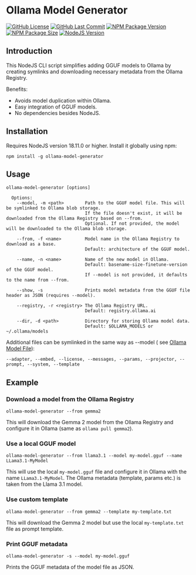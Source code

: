 # Ollama Model Generator

[![GitHub License](https://img.shields.io/github/license/GenericMale/ollama-model-generator?logo=github)](https://github.com/GenericMale/ollama-model-generator/blob/main/LICENSE)
[![GitHub Last Commit](https://img.shields.io/github/last-commit/genericmale/ollama-model-generator?label=commit&logo=github)](https://github.com/GenericMale/ollama-model-generator)
[![NPM Package Version](https://img.shields.io/npm/v/ollama-model-generator?logo=npm&logoColor=white)](https://www.npmjs.com/package/ollama-model-generator)
[![NPM Package Size](https://img.shields.io/npm/unpacked-size/ollama-model-generator?label=size&logo=npm&logoColor=white)](https://www.npmjs.com/package/ollama-model-generator)
[![NodeJS Version](https://img.shields.io/node/v/ollama-model-generator?logo=node.js&logoColor=white)](https://www.npmjs.com/package/ollama-model-generator)

## Introduction

This NodeJS CLI script simplifies adding GGUF models to Ollama by creating symlinks and downloading necessary metadata
from the Ollama Registry.

Benefits:

- Avoids model duplication within Ollama.
- Easy integration of GGUF models.
- No dependencies besides NodeJS.

## Installation

Requires NodeJS version 18.11.0 or higher. Install it globally using npm:

```shell
npm install -g ollama-model-generator
```

## Usage

```
ollama-model-generator [options]

  Options:
    --model, -m <path>        Path to the GGUF model file. This will be symlinked to Ollama blob storage.
                              If the file doesn't exist, it will be downloaded from the Ollama Registry based on --from.
                              Optional. If not provided, the model will be downloaded to the Ollama blob storage.
  
    --from, -f <name>         Model name in the Ollama Registry to download as a base.
                              Default: architecture of the GGUF model.
                              
    --name, -n <name>         Name of the new model in Ollama.
                              Default: basename-size-finetune-version of the GGUF model.
                              If --model is not provided, it defaults to the name from --from.
                              
    --show, -s                Prints model metadata from the GGUF file header as JSON (requires --model).
    
    --registry, -r <registry> The Ollama Registry URL.
                              Default: registry.ollama.ai
    
    --dir, -d <path>          Directory for storing Ollama model data.
                              Default: $OLLAMA_MODELS or ~/.ollama/models
```

Additional files can be symlinked in the same way as --model (
see [Ollama Model File](https://github.com/ollama/ollama/blob/main/docs/modelfile.md)):

```
--adapter, --embed, --license, --messages, --params, --projector, --prompt, --system, --template
```

## Example

### Download a model from the Ollama Registry

```shell
ollama-model-generator --from gemma2
```

This will download the Gemma 2 model from the Ollama Registry and configure it in Ollama (same as `ollama pull gemma2`).

### Use a local GGUF model

```shell
ollama-model-generator --from llama3.1 --model my-model.gguf --name LLama3.1-MyModel
```

This will use the local `my-model.gguf` file and configure it in Ollama with the name `LLama3.1-MyModel`.
The Ollama metadata (template, params etc.) is taken from the Llama 3.1 model.

### Use custom template

```shell
ollama-model-generator --from gemma2 --template my-template.txt
```

This will download the Gemma 2 model but use the local `my-template.txt` file as prompt template.

### Print GGUF metadata

```shell
ollama-model-generator -s --model my-model.gguf
```

Prints the GGUF metadata of the model file as JSON.

